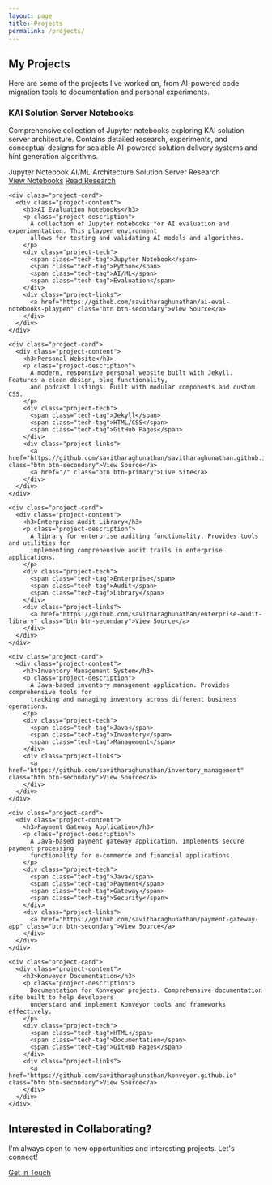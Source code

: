 ```yaml
---
layout: page
title: Projects
permalink: /projects/
---
```


<section class="hero">
  <div class="container">
    <h1>My Projects</h1>
    <p>Here are some of the projects I've worked on, from AI-powered code migration tools to documentation and personal experiments.</p>
  </div>
</section>

<section class="projects-grid">
  <div class="container">
    <div class="project-card">
      <div class="project-content">
        <h3>KAI Solution Server Notebooks</h3>
        <p class="project-description">
          Comprehensive collection of Jupyter notebooks exploring KAI solution server architecture. 
          Contains detailed research, experiments, and conceptual designs for scalable AI-powered 
          solution delivery systems and hint generation algorithms.
        </p>
        <div class="project-tech">
          <span class="tech-tag">Jupyter Notebook</span>
          <span class="tech-tag">AI/ML</span>
          <span class="tech-tag">Architecture</span>
          <span class="tech-tag">Solution Server</span>
          <span class="tech-tag">Research</span>
        </div>
        <div class="project-links">
          <a href="https://github.com/savitharaghunathan/kai-solution-server-ideas" class="btn btn-secondary">View Notebooks</a>
          <a href="https://konveyor.io/blog/2025/hints_generation/" class="btn btn-primary">Read Research</a>
        </div>
      </div>
    </div>

    

    <div class="project-card">
      <div class="project-content">
        <h3>AI Evaluation Notebooks</h3>
        <p class="project-description">
          A collection of Jupyter notebooks for AI evaluation and experimentation. This playpen environment 
          allows for testing and validating AI models and algorithms.
        </p>
        <div class="project-tech">
          <span class="tech-tag">Jupyter Notebook</span>
          <span class="tech-tag">Python</span>
          <span class="tech-tag">AI/ML</span>
          <span class="tech-tag">Evaluation</span>
        </div>
        <div class="project-links">
          <a href="https://github.com/savitharaghunathan/ai-eval-notebooks-playpen" class="btn btn-secondary">View Source</a>
        </div>
      </div>
    </div>

    <div class="project-card">
      <div class="project-content">
        <h3>Personal Website</h3>
        <p class="project-description">
          A modern, responsive personal website built with Jekyll. Features a clean design, blog functionality, 
          and podcast listings. Built with modular components and custom CSS.
        </p>
        <div class="project-tech">
          <span class="tech-tag">Jekyll</span>
          <span class="tech-tag">HTML/CSS</span>
          <span class="tech-tag">GitHub Pages</span>
        </div>
        <div class="project-links">
          <a href="https://github.com/savitharaghunathan/savitharaghunathan.github.io" class="btn btn-secondary">View Source</a>
          <a href="/" class="btn btn-primary">Live Site</a>
        </div>
      </div>
    </div>

    <div class="project-card">
      <div class="project-content">
        <h3>Enterprise Audit Library</h3>
        <p class="project-description">
          A library for enterprise auditing functionality. Provides tools and utilities for 
          implementing comprehensive audit trails in enterprise applications.
        </p>
        <div class="project-tech">
          <span class="tech-tag">Enterprise</span>
          <span class="tech-tag">Audit</span>
          <span class="tech-tag">Library</span>
        </div>
        <div class="project-links">
          <a href="https://github.com/savitharaghunathan/enterprise-audit-library" class="btn btn-secondary">View Source</a>
        </div>
      </div>
    </div>

    <div class="project-card">
      <div class="project-content">
        <h3>Inventory Management System</h3>
        <p class="project-description">
          A Java-based inventory management application. Provides comprehensive tools for 
          tracking and managing inventory across different business operations.
        </p>
        <div class="project-tech">
          <span class="tech-tag">Java</span>
          <span class="tech-tag">Inventory</span>
          <span class="tech-tag">Management</span>
        </div>
        <div class="project-links">
          <a href="https://github.com/savitharaghunathan/inventory_management" class="btn btn-secondary">View Source</a>
        </div>
      </div>
    </div>

    <div class="project-card">
      <div class="project-content">
        <h3>Payment Gateway Application</h3>
        <p class="project-description">
          A Java-based payment gateway application. Implements secure payment processing 
          functionality for e-commerce and financial applications.
        </p>
        <div class="project-tech">
          <span class="tech-tag">Java</span>
          <span class="tech-tag">Payment</span>
          <span class="tech-tag">Gateway</span>
          <span class="tech-tag">Security</span>
        </div>
        <div class="project-links">
          <a href="https://github.com/savitharaghunathan/payment-gateway-app" class="btn btn-secondary">View Source</a>
        </div>
      </div>
    </div>

    <div class="project-card">
      <div class="project-content">
        <h3>Konveyor Documentation</h3>
        <p class="project-description">
          Documentation for Konveyor projects. Comprehensive documentation site built to help developers 
          understand and implement Konveyor tools and frameworks effectively.
        </p>
        <div class="project-tech">
          <span class="tech-tag">HTML</span>
          <span class="tech-tag">Documentation</span>
          <span class="tech-tag">GitHub Pages</span>
        </div>
        <div class="project-links">
          <a href="https://github.com/savitharaghunathan/konveyor.github.io" class="btn btn-secondary">View Source</a>
        </div>
      </div>
    </div>
  </div>
</section>

<section class="cta-section">
  <div class="container">
    <h2>Interested in Collaborating?</h2>
    <p>I'm always open to new opportunities and interesting projects. Let's connect!</p>
    <a href="/about/" class="btn btn-primary">Get in Touch</a>
  </div>
</section> 